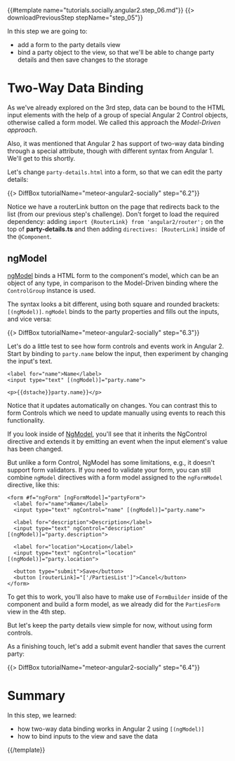 {{#template name="tutorials.socially.angular2.step_06.md"}}
{{> downloadPreviousStep stepName="step_05"}}  

In this step we are going to:

- add a form to the party details view
- bind a party object to the view, so that we'll be able to change party details and
then save changes to the storage

# Two-Way Data Binding

As we've already explored on the 3rd step, data can be bound to the HTML input elements
with the help of a group of special Angular 2 Control objects, otherwise called a form model.
We called this approach the _Model-Driven approach_.

Also, it was mentioned that Angular 2 has support of two-way data binding
through a special attribute, though with different syntax from Angular 1. We'll get to this shortly.

Let's change `party-details.html` into a form, so that we can edit the party details:

{{> DiffBox tutorialName="meteor-angular2-socially" step="6.2"}}

Notice we have a routerLink button on the page that redirects back to the list (from our previous step's challenge). Don't forget to load the required dependency: adding `import {RouterLink} from 'angular2/router';` on the top of **party-details.ts** and then adding `directives: [RouterLink]` inside of the `@Component`.

## ngModel

[ngModel](https://angular.io/docs/js/latest/api/common/NgModel-directive.html) binds a HTML form to the component's model, which can be an object of any type, in comparison to
the Model-Driven binding where the `ControlGroup` instance is used.

The syntax looks a bit different, using both square and rounded brackets: `[(ngModel)]`. `ngModel` binds to the party properties and fills out the inputs, and vice versa:

{{> DiffBox tutorialName="meteor-angular2-socially" step="6.3"}}

Let's do a little test to see how form controls and events work in Angular 2. Start by binding to `party.name` below the input, then experiment by changing the input's text.

    <label for="name">Name</label>
    <input type="text" [(ngModel)]="party.name">

    <p>{{dstache}}party.name}}</p>

Notice that it updates automatically on changes. You can contrast this to form Controls which we need to update manually using events to reach this functionality.

If you look inside of [NgModel](https://github.com/angular/angular/blob/9e44dd85ada181b11be869841da2c157b095ee07/modules/angular2/src/common/forms/directives/ng_model.ts), you'll see that it inherits the NgControl directive and extends it by emitting an event when the input element's value has been changed.

But unlike a form Control, NgModel has some limitations, e.g., it doesn't support form validators.
If you need to validate your form, you can still combine `ngModel` directives with a form model assigned to the `ngFormModel` directive, like this:

    <form #f="ngForm" [ngFormModel]="partyForm">
      <label for="name">Name</label>
      <input type="text" ngControl="name" [(ngModel)]="party.name">

      <label for="description">Description</label>
      <input type="text" ngControl="description" [(ngModel)]="party.description">

      <label for="location">Location</label>
      <input type="text" ngControl="location" [(ngModel)]="party.location">

      <button type="submit">Save</button>
      <button [routerLink]="['/PartiesList']">Cancel</button>
    </form>

To get this to work, you'll also have to make use of `FormBuilder` inside of the component and build a form model, as we already did for the `PartiesForm` view in the 4th step.

But let's keep the party details view simple for now, without using form controls.

As a finishing touch, let's add a submit event handler that saves the current party:

{{> DiffBox tutorialName="meteor-angular2-socially" step="6.4"}}

# Summary

In this step, we learned:

- how two-way data binding works in Angular 2 using `[(ngModel)]`
- how to bind inputs to the view and save the data

{{/template}}

